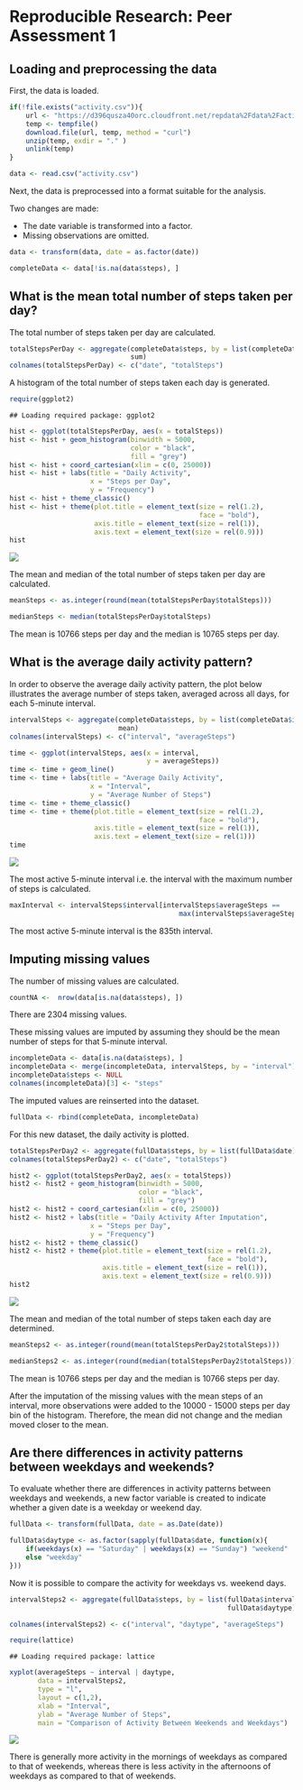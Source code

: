 # Reproducible Research: Peer Assessment 1

## Loading and preprocessing the data

First, the data is loaded.


```r
if(!file.exists("activity.csv")){
    url <- "https://d396qusza40orc.cloudfront.net/repdata%2Fdata%2Factivity.zip"
    temp <- tempfile()
    download.file(url, temp, method = "curl")
    unzip(temp, exdir = "." )
    unlink(temp)
}

data <- read.csv("activity.csv")
```

Next, the data is preprocessed into a format suitable for the analysis.

Two changes are made:

* The date variable is transformed into a factor.  
* Missing observations are omitted.


```r
data <- transform(data, date = as.factor(date))

completeData <- data[!is.na(data$steps), ]
```


## What is the mean total number of steps taken per day?

The total number of steps taken per day are calculated.


```r
totalStepsPerDay <- aggregate(completeData$steps, by = list(completeData$date), 
                              sum)
colnames(totalStepsPerDay) <- c("date", "totalSteps")
```

A histogram of the total number of steps taken each day is generated.


```r
require(ggplot2)
```

```
## Loading required package: ggplot2
```

```r
hist <- ggplot(totalStepsPerDay, aes(x = totalSteps))
hist <- hist + geom_histogram(binwidth = 5000, 
                              color = "black", 
                              fill = "grey")
hist <- hist + coord_cartesian(xlim = c(0, 25000))
hist <- hist + labs(title = "Daily Activity",
                    x = "Steps per Day", 
                    y = "Frequency")
hist <- hist + theme_classic()
hist <- hist + theme(plot.title = element_text(size = rel(1.2), 
                                               face = "bold"),
                     axis.title = element_text(size = rel(1)),
                     axis.text = element_text(size = rel(0.9)))
hist
```

![](PA1_template_files/figure-html/histogram-1.png) 

The mean and median of the total number of steps taken per day are calculated.


```r
meanSteps <- as.integer(round(mean(totalStepsPerDay$totalSteps)))

medianSteps <- median(totalStepsPerDay$totalSteps)
```

The mean is 10766 steps per day and the median is 10765 steps 
per day.


## What is the average daily activity pattern?

In order to observe the average daily activity pattern, the plot below 
illustrates the average number of steps taken, averaged across all days, for 
each 5-minute interval.


```r
intervalSteps <- aggregate(completeData$steps, by = list(completeData$interval), 
                           mean)
colnames(intervalSteps) <- c("interval", "averageSteps")

time <- ggplot(intervalSteps, aes(x = interval, 
                                  y = averageSteps))
time <- time + geom_line()
time <- time + labs(title = "Average Daily Activity",
                    x = "Interval", 
                    y = "Average Number of Steps")
time <- time + theme_classic()
time <- time + theme(plot.title = element_text(size = rel(1.2),
                                               face = "bold"),
                     axis.title = element_text(size = rel(1)),
                     axis.text = element_text(size = rel(1)))
time
```

![](PA1_template_files/figure-html/timeseries-1.png) 

The most active 5-minute interval i.e. the interval with the maximum number of 
steps is calculated.


```r
maxInterval <- intervalSteps$interval[intervalSteps$averageSteps == 
                                          max(intervalSteps$averageSteps)]
```

The most active 5-minute interval is the 835th interval.

## Imputing missing values

The number of missing values are calculated.


```r
countNA <-  nrow(data[is.na(data$steps), ])
```

There are 2304 missing values.  

These missing values are imputed by assuming they should be the mean number 
of steps for that 5-minute interval.


```r
incompleteData <- data[is.na(data$steps), ]
incompleteData <- merge(incompleteData, intervalSteps, by = "interval")
incompleteData$steps <- NULL
colnames(incompleteData)[3] <- "steps"
```

The imputed values are reinserted into the dataset.


```r
fullData <- rbind(completeData, incompleteData)
```

For this new dataset, the daily activity is plotted.


```r
totalStepsPerDay2 <- aggregate(fullData$steps, by = list(fullData$date), sum)
colnames(totalStepsPerDay2) <- c("date", "totalSteps")

hist2 <- ggplot(totalStepsPerDay2, aes(x = totalSteps))
hist2 <- hist2 + geom_histogram(binwidth = 5000, 
                                color = "black", 
                                fill = "grey")
hist2 <- hist2 + coord_cartesian(xlim = c(0, 25000))
hist2 <- hist2 + labs(title = "Daily Activity After Imputation",
                    x = "Steps per Day", 
                    y = "Frequency")
hist2 <- hist2 + theme_classic()
hist2 <- hist2 + theme(plot.title = element_text(size = rel(1.2),
                                                 face = "bold"),
                       axis.title = element_text(size = rel(1)),
                       axis.text = element_text(size = rel(0.9)))
hist2
```

![](PA1_template_files/figure-html/repeatAnalysis-1.png) 

The mean and median of the total number of steps taken each day are determined.


```r
meanSteps2 <- as.integer(round(mean(totalStepsPerDay2$totalSteps)))

medianSteps2 <- as.integer(round(median(totalStepsPerDay2$totalSteps)))
```

The mean is 10766 steps per day and the median is 10766 
steps per day. 

After the imputation of the missing values with the mean steps of an interval, 
more observations were added to the 10000 - 15000 steps per day bin of the 
histogram. Therefore, the mean did not change and the median moved closer to 
the mean.


## Are there differences in activity patterns between weekdays and weekends?

To evaluate whether there are differences in activity patterns between weekdays 
and weekends, a new factor variable is created to indicate whether a given date 
is a weekday or weekend day.


```r
fullData <- transform(fullData, date = as.Date(date))

fullData$daytype <- as.factor(sapply(fullData$date, function(x){
    if(weekdays(x) == "Saturday" | weekdays(x) == "Sunday") "weekend" 
    else "weekday"
}))
```


Now it is possible to compare the activity for weekdays vs. weekend 
days.


```r
intervalSteps2 <- aggregate(fullData$steps, by = list(fullData$interval, 
                                                      fullData$daytype), mean)

colnames(intervalSteps2) <- c("interval", "daytype", "averageSteps")

require(lattice)
```

```
## Loading required package: lattice
```

```r
xyplot(averageSteps ~ interval | daytype, 
       data = intervalSteps2, 
       type = "l",
       layout = c(1,2),
       xlab = "Interval",
       ylab = "Average Number of Steps",
       main = "Comparison of Activity Between Weekends and Weekdays")
```

![](PA1_template_files/figure-html/daytypeplot-1.png) 

There is generally more activity in the mornings of weekdays as compared to 
that of weekends, whereas there is less activity in the afternoons of weekdays 
as compared to that of weekends.


